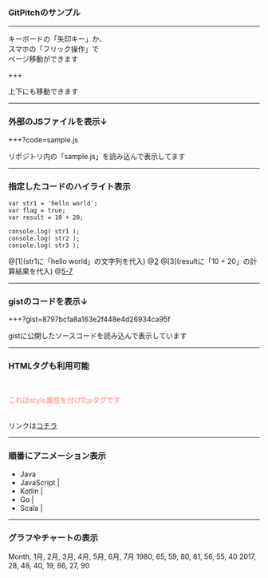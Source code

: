 ### GitPitchのサンプル

---

キーボードの「矢印キー」か、<br/>スマホの「フリック操作」で<br/>ページ移動ができます

+++

上下にも移動できます

---

### 外部のJSファイルを表示↓

+++?code=sample.js

リポジトリ内の「sample.js」を読み込んで表示してます

---

### 指定したコードのハイライト表示

```
var str1 = 'hello world';
var flag = true;
var result = 10 + 20;

console.log( str1 );
console.log( str2 );
console.log( str3 );
```
@[1](str1に「hello world」の文字列を代入)
@[2](flagに「true」を代入)
@[3](resultに「10 + 20」の計算結果を代入)
@[5-7](すべての変数をコンソールに表示する)

---

### gistのコードを表示↓

+++?gist=8797bcfa8a163e2f448e4d26934ca95f

gistに公開したソースコードを読み込んで表示しています

---

### HTMLタグも利用可能

<br/>
<p style="font-weight: bold; color:#ffaaaa">これはstyle属性を付けたpタグです</p>
<br/>
リンクは<a href="#" target="_blank">コチラ</a>

---

### 順番にアニメーション表示

- Java
- JavaScript |
- Kotlin     |
- Go         |
- Scala      |

---

### グラフやチャートの表示

<canvas data-chart="radar">
  Month, 1月, 2月, 3月, 4月, 5月, 6月, 7月
  1980, 65, 59, 80, 81, 56, 55, 40
  2017, 28, 48, 40, 19, 86, 27, 90
</canvas>
